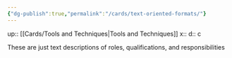 ```yaml
---
{"dg-publish":true,"permalink":"/cards/text-oriented-formats/"}
---
```


up:: [[Cards/Tools and Techniques\|Tools and Techniques]] 
x:: 
d:: c

These are just text descriptions of roles, qualifications, and responsibilities 